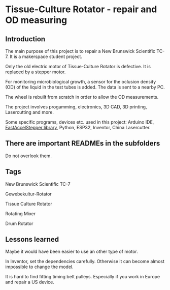 # Tissue-Culture Rotator - repair and OD measuring

## Introduction

The main purpose of this project is to repair a New Brunswick Scientific TC-7. It is a makerspace student project. 

Only the old electric motor of Tissue-Culture Rotator is defective. It is replaced by a stepper motor. 

For monitoring microbiological growth, a sensor for the oclusion density (OD) of the liquid in the test tubes is added. The data is sent to a nearby PC.

The wheel is rebuilt from scratch in order to allow the OD measurements.

The project involves progamming, electronics, 3D CAD, 3D printing, Lasercutting and more.

Some specific programs, devices etc. used in this project: 
Arduino IDE, [FastAccelStepper library](https://github.com/gin66/FastAccelStepper), Python, ESP32, Inventor, China Lasercutter.

## There are important READMEs in the subfolders

Do not overlook them.

## Tags

New Brunswick Scientific TC-7

Gewebekultur-Rotator

Tissue Culture Rotator

Rotating Mixer

Drum Rotator

## Lessons learned

Maybe it would have been easier to use an other type of motor.

In Inventor, set the dependencies carefully. Otherwise it can become almost impossible to change the model.

It is hard to find fitting timing belt pulleys. Especially if you work in Europe and repair a US device.

